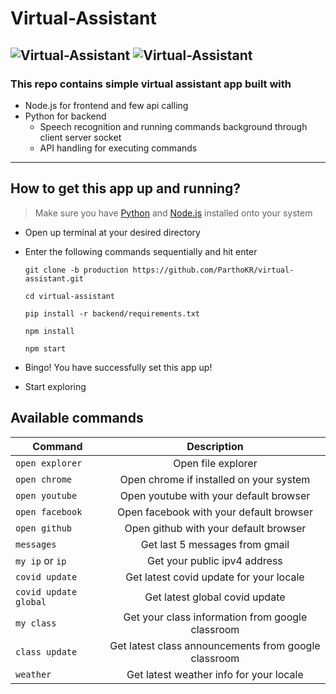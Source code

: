 # Virtual-Assistant
![Virtual-Assistant](https://lh3.googleusercontent.com/uZWelzVD7fkFW5Fsac9YsWy6OFmpeXaawNvqsbPyf7A-geW8f2FEIjR_OhvVasHy1d8KXvbzsq-FLbatv6aqTsLqpIP7EmBbpHB5X99m31B55nLb0q5YvdCaaGv1PHUvZ3650mFiDi4=w2400?source=screenshot.guru)
![Virtual-Assistant](https://i.ibb.co/9tw061S/virtual-assistant.gif)
---
### This repo contains simple virtual assistant app built with
* Node.js for frontend and few api calling
* Python for backend 
    * Speech recognition and running commands background through client server socket
    * API handling for executing commands
---
## How to get this app up and running?
> Make sure you have [Python](https://www.python.org/downloads/) and [Node.js](https://nodejs.org/en/download/) installed onto your system
* Open up terminal at your desired directory
* Enter the following commands sequentially and hit enter

    `git clone -b production https://github.com/ParthoKR/virtual-assistant.git` 

    `cd virtual-assistant`

    `pip install -r backend/requirements.txt`

    `npm install`

    `npm start`

* Bingo! You have successfully set this app up!
* Start exploring

## Available commands

| Command                   |                     Description                         |
| --------------------------|:-------------------------------------------------------:|
| ``open explorer``         |               Open file explorer                        |
| ``open chrome``           |      Open chrome if installed on your system            |
| ``open youtube``          |      Open youtube with your default browser             |
| ``open facebook``         |       Open facebook with your default browser           |
| ``open github``           |       Open github with your default browser             |
| ``messages``              |       Get last 5 messages from gmail                    |
| ``my ip`` or ``ip``       |       Get your public ipv4 address                      |
| ``covid update``          |       Get latest covid update for your locale           |
| ``covid update global``   |       Get latest global covid update                    |
| ``my class``              |       Get your class information from google classroom  |
| ``class update``          |    Get latest class announcements from google classroom |
| ``weather``               |   Get latest weather info for your locale               |

